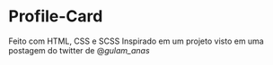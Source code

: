 # Profile-Card
Feito com HTML, CSS e SCSS
Inspirado em um projeto visto em uma postagem do twitter de @_gulam_anas_
